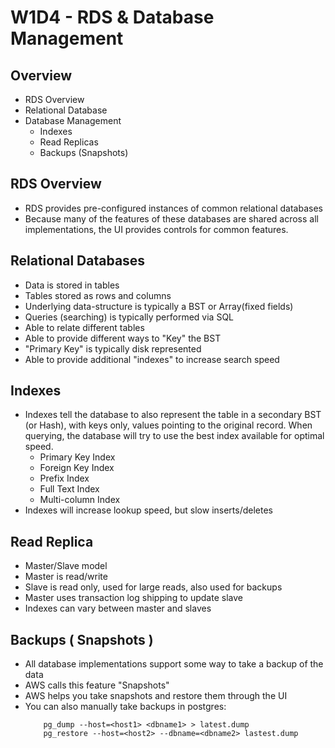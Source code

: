 # W1D4 - RDS & Database Management

## Overview
- RDS Overview
- Relational Database
- Database Management
    - Indexes
    - Read Replicas
    - Backups (Snapshots)

## RDS Overview
- RDS provides pre-configured instances of common relational databases
- Because many of the features of these databases are shared across all implementations, the UI provides controls for common features.

## Relational Databases
- Data is stored in tables
- Tables stored as rows and columns
- Underlying data-structure is typically a BST or Array(fixed fields)
- Queries (searching) is typically performed via SQL
- Able to relate different tables
- Able to provide different ways to "Key" the BST
- "Primary Key" is typically disk represented
- Able to provide additional "indexes" to increase search speed

## Indexes
- Indexes tell the database to also represent the table in a secondary BST (or Hash), with keys only, values pointing to the original record. When querying, the database will try to use the best index available for optimal speed.
    - Primary Key Index
    - Foreign Key Index
    - Prefix Index
    - Full Text Index
    - Multi-column Index
- Indexes will increase lookup speed, but slow inserts/deletes

## Read Replica
- Master/Slave model
- Master is read/write
- Slave is read only, used for large reads, also used for backups
- Master uses transaction log shipping to update slave
- Indexes can vary between master and slaves

## Backups ( Snapshots )
- All database implementations support some way to take a backup of the data
- AWS calls this feature "Snapshots"
- AWS helps you take snapshots and restore them through the UI
- You can also manually take backups in postgres:
    ```
        pg_dump --host=<host1> <dbname1> > latest.dump
        pg_restore --host=<host2> --dbname=<dbname2> lastest.dump
    ```